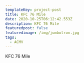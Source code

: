 ```yaml
---
templateKey: project-post
title: KFC 76 Mile
date: 2020-10-25T06:12:42.553Z
description: KFC 76 Mile
featuredpost: false
featuredimage: /img/jumbotron.jpg
tags:
  - ACMV
---
```

KFC 76 Mile